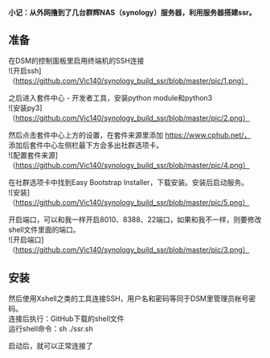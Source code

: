 #### 小记：从外网撸到了几台群辉NAS（synology）服务器，利用服务器搭建ssr。

## 准备
在DSM的控制面板里启用终端机的SSH连接  
![开启ssh]（https://github.com/Vic140/synology_build_ssr/blob/master/pic/1.png）  

之后进入套件中心 - 开发者工具，安装python module和python3  
![安装py3]（https://github.com/Vic140/synology_build_ssr/blob/master/pic/2.png） 
 
然后点击套件中心上方的设置，在套件来源里添加 https://www.cphub.net/，  
添加后套件中心左侧栏最下方会多出社群选项卡。  
![配置套件来源]（https://github.com/Vic140/synology_build_ssr/blob/master/pic/4.png）  

在社群选项卡中找到Easy Bootstrap Installer，下载安装。安装后启动服务。   
![安装]（https://github.com/Vic140/synology_build_ssr/blob/master/pic/5.png）  

开启端口，可以和我一样开启8010、8388、22端口，如果和我不一样，则要修改shell文件里面的端口。   
![开启端口]（https://github.com/Vic140/synology_build_ssr/blob/master/pic/3.png）  

## 安装
然后使用Xshell之类的工具连接SSH，用户名和密码等同于DSM里管理员帐号密码。  
连接后执行：GitHub下载的shell文件  
运行shell命令：sh ./ssr.sh

启动后，就可以正常连接了
